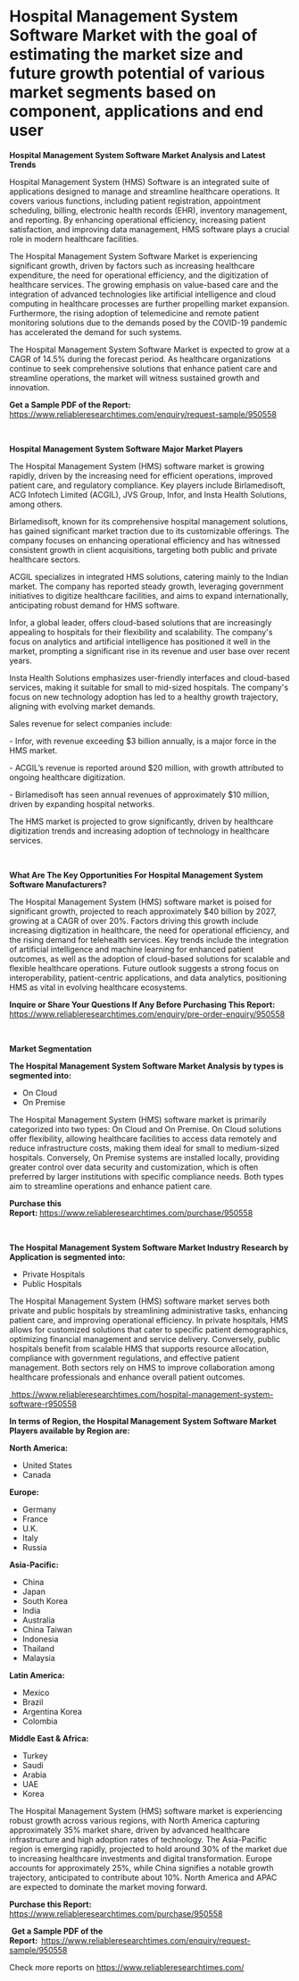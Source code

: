 <p><h1>Hospital Management System Software Market with the goal of estimating the market size and future growth potential of various market segments based on component, applications and end user</h1></p><p><strong>Hospital Management System Software Market Analysis and Latest Trends</strong></p>
<p><p>Hospital Management System (HMS) Software is an integrated suite of applications designed to manage and streamline healthcare operations. It covers various functions, including patient registration, appointment scheduling, billing, electronic health records (EHR), inventory management, and reporting. By enhancing operational efficiency, increasing patient satisfaction, and improving data management, HMS software plays a crucial role in modern healthcare facilities.</p><p>The Hospital Management System Software Market is experiencing significant growth, driven by factors such as increasing healthcare expenditure, the need for operational efficiency, and the digitization of healthcare services. The growing emphasis on value-based care and the integration of advanced technologies like artificial intelligence and cloud computing in healthcare processes are further propelling market expansion. Furthermore, the rising adoption of telemedicine and remote patient monitoring solutions due to the demands posed by the COVID-19 pandemic has accelerated the demand for such systems.</p><p>The Hospital Management System Software Market is expected to grow at a CAGR of 14.5% during the forecast period. As healthcare organizations continue to seek comprehensive solutions that enhance patient care and streamline operations, the market will witness sustained growth and innovation.</p></p>
<p><strong>Get a Sample PDF of the Report:&nbsp;</strong> <a href="https://www.reliableresearchtimes.com/enquiry/request-sample/950558?utm_campaign=2221&utm_medium=2&utm_source=Github&utm_content=ia&utm_term=06032025&utm_id=hospital-management-system-software">https://www.reliableresearchtimes.com/enquiry/request-sample/950558</a></p>
<p>&nbsp;</p>
<p><strong>Hospital Management System Software Major Market Players</strong></p>
<p><p>The Hospital Management System (HMS) software market is growing rapidly, driven by the increasing need for efficient operations, improved patient care, and regulatory compliance. Key players include Birlamedisoft, ACG Infotech Limited (ACGIL), JVS Group, Infor, and Insta Health Solutions, among others.</p><p>Birlamedisoft, known for its comprehensive hospital management solutions, has gained significant market traction due to its customizable offerings. The company focuses on enhancing operational efficiency and has witnessed consistent growth in client acquisitions, targeting both public and private healthcare sectors.</p><p>ACGIL specializes in integrated HMS solutions, catering mainly to the Indian market. The company has reported steady growth, leveraging government initiatives to digitize healthcare facilities, and aims to expand internationally, anticipating robust demand for HMS software.</p><p>Infor, a global leader, offers cloud-based solutions that are increasingly appealing to hospitals for their flexibility and scalability. The company's focus on analytics and artificial intelligence has positioned it well in the market, prompting a significant rise in its revenue and user base over recent years.</p><p>Insta Health Solutions emphasizes user-friendly interfaces and cloud-based services, making it suitable for small to mid-sized hospitals. The company's focus on new technology adoption has led to a healthy growth trajectory, aligning with evolving market demands.</p><p>Sales revenue for select companies include: </p><p>- Infor, with revenue exceeding $3 billion annually, is a major force in the HMS market.</p><p>- ACGIL’s revenue is reported around $20 million, with growth attributed to ongoing healthcare digitization.</p><p>- Birlamedisoft has seen annual revenues of approximately $10 million, driven by expanding hospital networks.</p><p>The HMS market is projected to grow significantly, driven by healthcare digitization trends and increasing adoption of technology in healthcare services.</p></p>
<p>&nbsp;</p>
<p><strong>What Are The Key Opportunities For Hospital Management System Software Manufacturers?</strong></p>
<p><p>The Hospital Management System (HMS) software market is poised for significant growth, projected to reach approximately $40 billion by 2027, growing at a CAGR of over 20%. Factors driving this growth include increasing digitization in healthcare, the need for operational efficiency, and the rising demand for telehealth services. Key trends include the integration of artificial intelligence and machine learning for enhanced patient outcomes, as well as the adoption of cloud-based solutions for scalable and flexible healthcare operations. Future outlook suggests a strong focus on interoperability, patient-centric applications, and data analytics, positioning HMS as vital in evolving healthcare ecosystems.</p></p>
<p><strong>Inquire or Share Your Questions If Any Before Purchasing This Report:</strong> <a href="https://www.reliableresearchtimes.com/enquiry/pre-order-enquiry/950558?utm_campaign=2221&utm_medium=2&utm_source=Github&utm_content=ia&utm_term=06032025&utm_id=hospital-management-system-software">https://www.reliableresearchtimes.com/enquiry/pre-order-enquiry/950558</a></p>
<p>&nbsp;</p>
<p><strong>Market Segmentation</strong></p>
<p><strong>The Hospital Management System Software Market Analysis by types is segmented into:</strong></p>
<p><ul><li>On Cloud</li><li>On Premise</li></ul></p>
<p><p>The Hospital Management System (HMS) software market is primarily categorized into two types: On Cloud and On Premise. On Cloud solutions offer flexibility, allowing healthcare facilities to access data remotely and reduce infrastructure costs, making them ideal for small to medium-sized hospitals. Conversely, On Premise systems are installed locally, providing greater control over data security and customization, which is often preferred by larger institutions with specific compliance needs. Both types aim to streamline operations and enhance patient care.</p></p>
<p><strong>Purchase this Report:&nbsp;</strong><a href="https://www.reliableresearchtimes.com/purchase/950558?utm_campaign=2221&utm_medium=2&utm_source=Github&utm_content=ia&utm_term=06032025&utm_id=hospital-management-system-software">https://www.reliableresearchtimes.com/purchase/950558</a></p>
<p>&nbsp;</p>
<p><strong>The Hospital Management System Software Market Industry Research by Application is segmented into:</strong></p>
<p><ul><li>Private Hospitals</li><li>Public Hospitals</li></ul></p>
<p><p>The Hospital Management System (HMS) software market serves both private and public hospitals by streamlining administrative tasks, enhancing patient care, and improving operational efficiency. In private hospitals, HMS allows for customized solutions that cater to specific patient demographics, optimizing financial management and service delivery. Conversely, public hospitals benefit from scalable HMS that supports resource allocation, compliance with government regulations, and effective patient management. Both sectors rely on HMS to improve collaboration among healthcare professionals and enhance overall patient outcomes.</p></p>
<p><a href="https://www.reliableresearchtimes.com/hospital-management-system-software-r950558?utm_campaign=2221&utm_medium=2&utm_source=Github&utm_content=ia&utm_term=06032025&utm_id=hospital-management-system-software">&nbsp;https://www.reliableresearchtimes.com/hospital-management-system-software-r950558</a></p>
<p><strong>In terms of Region, the Hospital Management System Software Market Players available by Region are:</strong></p>
<p>
    <p> <strong> North America: </strong>
        <ul>
            <li>United States</li>
            <li>Canada</li>
        </ul>
        </p> 
    <p> <strong> Europe: </strong>
        <ul>
            <li>Germany</li>
            <li>France</li>
            <li>U.K.</li>
            <li>Italy</li>
            <li>Russia</li>
        </ul>
        </p> 
    <p> <strong> Asia-Pacific: </strong>
        <ul>
            <li>China</li>
            <li>Japan</li>
            <li>South Korea</li>
            <li>India</li>
            <li>Australia</li>
            <li>China Taiwan</li>
            <li>Indonesia</li>
            <li>Thailand</li>
            <li>Malaysia</li>
        </ul>
        </p> 
    <p> <strong> Latin America: </strong>
        <ul>
            <li>Mexico</li>
            <li>Brazil</li>
            <li>Argentina Korea</li>
            <li>Colombia</li>
        </ul>
        </p> 
    <p> <strong> Middle East & Africa: </strong>
        <ul>
            <li>Turkey</li>
            <li>Saudi</li>
            <li>Arabia</li>
            <li>UAE</li>
            <li>Korea</li>
        </ul>
    </p>
    </p>
<p><p>The Hospital Management System (HMS) software market is experiencing robust growth across various regions, with North America capturing approximately 35% market share, driven by advanced healthcare infrastructure and high adoption rates of technology. The Asia-Pacific region is emerging rapidly, projected to hold around 30% of the market due to increasing healthcare investments and digital transformation. Europe accounts for approximately 25%, while China signifies a notable growth trajectory, anticipated to contribute about 10%. North America and APAC are expected to dominate the market moving forward.</p></p>
<p><strong>Purchase this Report: </strong><a href="https://www.reliableresearchtimes.com/purchase/950558?utm_campaign=2221&utm_medium=2&utm_source=Github&utm_content=ia&utm_term=06032025&utm_id=hospital-management-system-software">https://www.reliableresearchtimes.com/purchase/950558</a></p>
<p>&nbsp;<strong>Get a Sample PDF of the Report:&nbsp;&nbsp;</strong><a href="https://www.reliableresearchtimes.com/enquiry/request-sample/950558?utm_campaign=2221&utm_medium=2&utm_source=Github&utm_content=ia&utm_term=06032025&utm_id=hospital-management-system-software">https://www.reliableresearchtimes.com/enquiry/request-sample/950558</a></p>
<p><strong></strong></p>
<p>Check more reports on <a href="https://www.reliableresearchtimes.com/?utm_campaign=2221&utm_medium=2&utm_source=Github&utm_content=ia&utm_term=06032025&utm_id=hospital-management-system-software">https://www.reliableresearchtimes.com/</a></p>